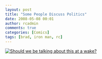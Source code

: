 ```yaml
---
layout: post
title: "Some People Discuss Politics"
date: 2008-05-08 00:01
author: rcadmin
comments: true
categories: [Comics]
tags: [brad, iron man, rc]
---
```

<a href="http://bitsmack.com/wp/2008/05/08/some-people-discuss-politics/"><img src='http://bitsmack.com/wp/wp-content/uploads/2008/05/20080508.jpg' title='Should we be talking about this at a wake?' /></a>

